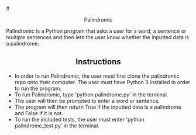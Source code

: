 #<div align="center">Palindromic</div>

Palindromic is a Python program that asks a user for a word, a sentence or multiple sentences and then lets the user know whether the inputted data is a palindrome.

## <div align="center">Instructions</div>
* In order to run Palindromic, the user must first clone the palindromic repo onto their computer. The user must have Python 3 installed in order to run the program.
* To run Palindromic, type 'python palindrome.py' in the terminal.
* The user will then be prompted to enter a word or sentence.
* The program will then return True if the inputted data is a palindrome and False if it is not.
* To run the included tests, the user must enter 'python palindrome_test.py' in the terminal.
